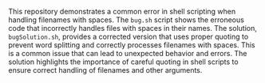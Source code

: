 This repository demonstrates a common error in shell scripting when handling filenames with spaces. The `bug.sh` script shows the erroneous code that incorrectly handles files with spaces in their names. The solution, `bugSolution.sh`, provides a corrected version that uses proper quoting to prevent word splitting and correctly processes filenames with spaces.  This is a common issue that can lead to unexpected behavior and errors. The solution highlights the importance of careful quoting in shell scripts to ensure correct handling of filenames and other arguments.